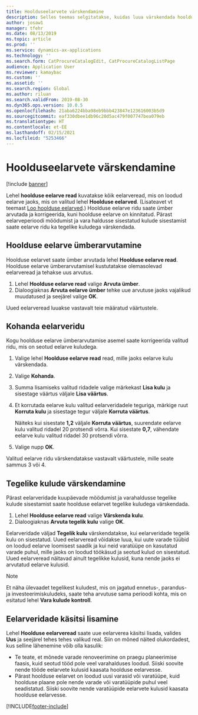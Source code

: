```yaml
---
title: Hoolduseelarvete värskendamine
description: Selles teemas selgitatakse, kuidas luua värskendada hoolduseelarvet varahalduses.
author: josaw1
manager: tfehr
ms.date: 08/13/2019
ms.topic: article
ms.prod: ''
ms.service: dynamics-ax-applications
ms.technology: ''
ms.search.form: CatProcureCatalogEdit, CatProcureCatalogListPage
audience: Application User
ms.reviewer: kamaybac
ms.custom: ''
ms.assetid: ''
ms.search.region: Global
ms.author: riluan
ms.search.validFrom: 2019-08-30
ms.dyn365.ops.version: 10.0.5
ms.openlocfilehash: 21aba6224bba98eb9bbb423847e123616003b5d9
ms.sourcegitcommit: eaf330dbee1db96c20d5ac479f007747bea079eb
ms.translationtype: HT
ms.contentlocale: et-EE
ms.lasthandoff: 02/15/2021
ms.locfileid: "5253466"
---
```

# <a name="update-maintenance-budgets"></a>Hoolduseelarvete värskendamine

[!include [banner](../../includes/banner.md)]

 

Lehel **hoolduse eelarve read** kuvatakse kõik eelarveread, mis on loodud eelarve jaoks, mis on valitud lehel **Hoolduse eelarved**. (Lisateavet vt teemast [Loo hoolduse eelarved](create-maintenance-budget.md).) Hoolduse eelarve ridu saate ümber arvutada ja korrigeerida, kuni hoolduse eelarve on kinnitatud. Pärast eelarveperioodi möödumist ja vara haldusse sisestatud kulude sisestamist saate eelarve ridu ka tegelike kuludega värskendada.

## <a name="recalculate-a-maintenance-budget"></a>Hoolduse eelarve ümberarvutamine

Hoolduse eelarvet saate ümber arvutada lehel **Hoolduse eelarve read**. Hoolduse eelarve ümberarvutamisel kustutatakse olemasolevad eelarveread ja tehakse uus arvutus.

1. Lehel **Hoolduse eelarve read** valige **Arvuta ümber**.
2. Dialoogiaknas **Arvuta eelarve ümber** tehke uue arvutuse jaoks vajalikud muudatused ja seejärel valige **OK**.

Uued eelarveread luuakse vastavalt teie määratud väärtustele.

## <a name="adjust-budget-lines"></a>Kohanda eelarveridu

Kogu hoolduse eelarve ümberarvutamise asemel saate korrigeerida valitud ridu, mis on seotud eelarve kuludega.

1. Valige lehel **Hoolduse eelarve read** read, mille jaoks eelarve kulu värskendada.
2. Valige **Kohanda**.
3. Summa lisamiseks valitud ridadele valige märkekast **Lisa kulu** ja sisestage väärtus väljale **Lisa väärtus**.
4. Et korrutada eelarve kulu valitud eelarveridadele teguriga, märkige ruut **Korruta kulu** ja sisestage tegur väljale **Korruta väärtus**.

    Näiteks kui sisestate **1,2** väljale **Korruta väärtus**, suurendate eelarve kulu valitud ridadel 20 protsendi võrra. Kui sisestate **0,7**, vähendate eelarve kulu valitud ridadel 30 protsendi võrra.

5. Valige nupp **OK**.

Valitud eelarve ridu värskendatakse vastavalt väärtustele, mille seate sammus 3 või 4.

## <a name="update-actual-costs"></a>Tegelike kulude värskendamine

Pärast eelarveridade kuupäevade möödumist ja varahaldusse tegelike kulude sisestamist saate hoolduse eelarvet tegelike kuludega värskendada.

1. Lehel **Hoolduse eelarve read** valige **Värskenda kulu**.
2. Dialoogiaknas **Arvuta tegelik kulu** valige **OK**.

Eelarveridade väljad **Tegelik kulu** värskendatakse, kui eelarveridade tegelik kulu on sisestatud. Uued eelarveread võidakse luua, kui uute varade tüübid on loodud eelarve loomisest saadik ja kui neid varatüüpe on kasutatud varade puhul, mille jaoks on loodud töökäsud ja seotud kulud on sisestatud. Uued eelarveread näitavad ainult tegelikke kulusid, kuna nende jaoks ei arvutatud eelarve kulusid.

> [!NOTE]
> Et näha ülevaadet tegelikest kuludest, mis on jagatud ennetus-, parandus- ja investeerimiskuludeks, saate teha arvutuse sama perioodi kohta, mis on esitatud lehel **Vara kulude kontroll**. 

## <a name="manually-add-budget-lines"></a>Eelarveridade käsitsi lisamine

Lehel **Hoolduse eelarveread** saate uue eelarverea käsitsi lisada, valides **Uus** ja seejärel tehes tehes valikud real. Siin on mõned näited olukordadest, kus selline lähenemine võib olla kasulik:

- Te teate, et mõnede varade renoveerimine on praegu planeerimise faasis, kuid seotud tööd pole veel varahalduses loodud. Siiski soovite nende tööde eelarvete kulusid kaasata hoolduse eelarvesse.
- Pärast hoolduse eelarvet on loodud uusi varasid või varatüüpe, kuid hoolduse plaane pole nende varade või varatüüpide puhul veel seadistatud. Siiski soovite nende varatüüpide eelarvete kulusid kaasata hoolduse eelarvesse.


[!INCLUDE[footer-include](../../../includes/footer-banner.md)]